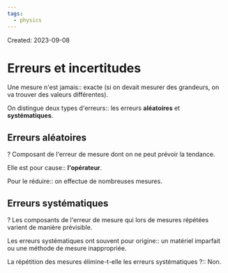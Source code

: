 ```yaml
---
tags:
  - physics
---
```

Created: 2023-09-08

# Erreurs et incertitudes
Une mesure n'est jamais:: exacte (si on devait mesurer des grandeurs, on va trouver des valeurs différentes).
<!--SR:!2023-10-15,19,230-->

On distingue deux types d'erreurs:: les erreurs **aléatoires** et **systématiques**.
<!--SR:!2023-10-22,28,250-->

## Erreurs aléatoires
?
Composant de l'erreur de mesure dont on ne peut prévoir la tendance.
<!--SR:!2023-10-06,13,210-->

Elle est pour cause:: **l'opérateur**. 
<!--SR:!2023-10-17,24,250-->

Pour le réduire:: on effectue de nombreuses mesures.
<!--SR:!2023-10-13,21,250-->

## Erreurs systématiques
?
Les composants de l'erreur de mesure qui lors de mesures répétées varient de manière prévisible.
<!--SR:!2023-10-18,18,226-->

Les erreurs systématiques ont souvent pour origine:: un matériel imparfait ou une méthode de mesure inappropriée.
<!--SR:!2023-10-05,14,230-->

La répétition des mesures élimine-t-elle les erreurs systématiques ?:: Non.
<!--SR:!2023-10-07,16,227-->

